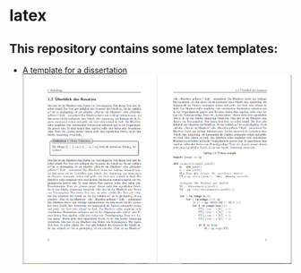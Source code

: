 # latex
## This repository contains some latex templates:
- [A template for a dissertation](https://github.com/FlorianLautenschlager/latex/tree/master/dissertation)
  ![Image of an example Chapter](https://github.com/FlorianLautenschlager/latex/blob/master/dissertation/ExampleChapter.png)
